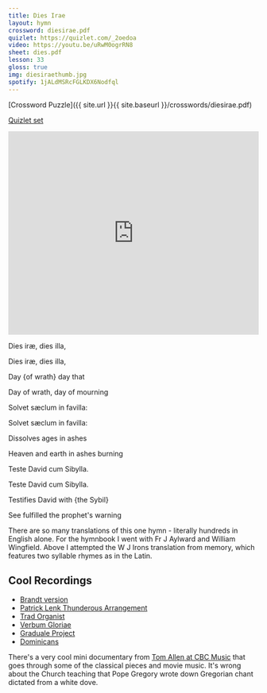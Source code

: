 ```yaml
---
title: Dies Irae
layout: hymn
crossword: diesirae.pdf
quizlet: https://quizlet.com/_2oedoa
video: https://youtu.be/uRwM0ogrRN8
sheet: dies.pdf
lesson: 33
gloss: true
img: diesiraethumb.jpg
spotify: 1jALdMSRcFGLKDX6Nodfql
---
```


[Crossword Puzzle]({{ site.url }}{{ site.baseurl }}/crosswords/diesirae.pdf)

[Quizlet set](https://quizlet.com/_2oedoa)

<iframe src="https://quizlet.com/161914042/flashcards/embed" height="410" width="100%" style="border:0"></iframe>

<div data-gloss>
<p>Dies iræ, dies illa,</p>
<p>Dies iræ, dies illa,</p>
<p>Day {of wrath} day that</p>
<p>Day of wrath, day of mourning</p>
</div>

<div data-gloss>
<p>Solvet sæclum in favilla:</p>
<p>Solvet sæclum in favilla:</p>
<p>Dissolves ages in ashes</p>
<p>Heaven and earth in ashes burning</p>
</div>

<div data-gloss>
<p>Teste David cum Sibylla.</p>
<p>Teste David cum Sibylla.</p>
<p>Testifies David with {the Sybil}</p>
<p>See fulfilled the prophet's warning</p>
</div>

There are so many translations of this one hymn - literally hundreds in English alone. For the hymnbook I went with Fr J Aylward and William Wingfield. Above I attempted the W J Irons translation from memory, which features two syllable rhymes as in the Latin.

## Cool Recordings

* [Brandt version](https://www.youtube.com/watch?v=dLgvKwOYniY)
* [Patrick Lenk Thunderous Arrangement](https://www.youtube.com/watch?v=qw63QynbWTY)
* [Trad Organist](https://www.youtube.com/watch?v=qw63QynbWTY)
* [Verbum Gloriae](https://www.youtube.com/watch?v=OX1OsNlgS48)
* [Graduale Project](https://www.youtube.com/watch?v=OX1OsNlgS48)
* [Dominicans](https://www.youtube.com/watch?v=3fqkof-8UaM)

There's a very cool mini documentary from [Tom Allen at CBC Music](https://www.youtube.com/watch?v=dLgvKwOYniY) that goes through some of the classical pieces and movie music. It's wrong about the Church teaching that Pope Gregory wrote down Gregorian chant dictated from a white dove. 

